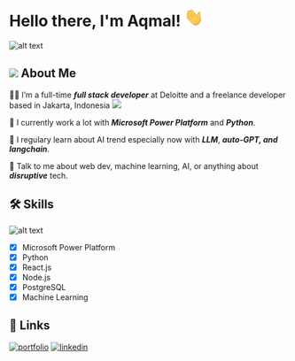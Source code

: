 # Hello there, I'm Aqmal! <img src="https://raw.githubusercontent.com/noczero/noczero/master/styles/Hi.gif" width="35px">


![alt text](https://github-readme-stats.vercel.app/api?username=maqmal&show_icons=true&theme=radical)

## <img src="https://github.com/TheDudeThatCode/TheDudeThatCode/blob/master/Assets/Developer.gif" width="45" /> About Me

🧑‍💻 I’m a full-time ***full stack developer*** at Deloitte and a freelance developer based in Jakarta, Indonesia <img src="https://media.giphy.com/media/WUlplcMpOCEmTGBtBW/giphy.gif" width="30">

🚀 I currently work a lot with ***Microsoft Power Platform*** and ***Python***.

🧠 I regulary learn about AI trend especially now with ***LLM***, ***auto-GPT, and langchain***.

💬 Talk to me about web dev, machine learning, AI, or anything about ***disruptive*** tech.

## 🛠 Skills

![alt text](https://api.githubtrends.io/user/svg/maqmal/langs?time_range=six_months&loc_metric=changed&compact=True&theme=synthwaves)

- [x] Microsoft Power Platform
- [x] Python
- [x] React.js
- [x] Node.js
- [x] PostgreSQL
- [x] Machine Learning

## 🔗 Links

[![portfolio](https://img.shields.io/badge/my_portfolio-000?style=for-the-badge&logo=ko-fi&logoColor=white)](https://maqmal.github.io/portfolio/)
[![linkedin](https://img.shields.io/badge/linkedin-0A66C2?style=for-the-badge&logo=linkedin&logoColor=white)](https://www.linkedin.com/in/m-aqmal-pangestu-2217a7187/)



